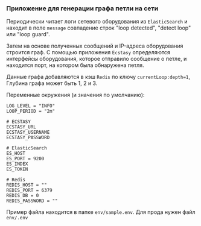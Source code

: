 ### Приложение для генерации графа петли на сети

Периодически читает логи сетевого оборудования из `ElasticSearch` и находит 
в поле `message` совпадение строк "loop detected", "detect loop" или "loop guard".

Затем на основе полученных сообщений и IP-адреса оборудования строится граф. 
С помощью приложения `Ecstasy` определяются интерфейсы оборудования, 
которое отправило сообщение о петле, и находится порт, на котором была обнаружена петля.

Данные графа добавляются в кэш `Redis` по ключу `currentLoop:depth=1`,
Глубина графа может быть 1, 2 и 3.

Переменные окружения (и значения по умолчанию):

    LOG_LEVEL = "INFO"
    LOOP_PERIOD = "2m"

    # ECSTASY
    ECSTASY_URL
    ECSTASY_USERNAME
    ECSTASY_PASSWORD

    # ElasticSearch
    ES_HOST
    ES_PORT = 9200
    ES_INDEX
    ES_TOKEN

    # Redis
    REDIS_HOST = ""
    REDIS_PORT = 6379
    REDIS_DB = 0
    REDIS_PASSWORD = ""

Пример файла находится в папке `env/sample.env`.
Для прода нужен файл `env/.env`